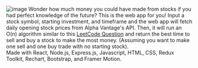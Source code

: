 ![image](https://github.com/user-attachments/assets/66a55f66-cae0-4518-b103-ab9beee0931c)
Wonder how much money you could have made from stocks if you had perfect knowledge of the future? This is the web app for you!
Input a stock symbol, starting investment, and timeframe and the web app will fetch daily opening stock prices from Alpha Vantage's API.
Then, it will run an O(n) algorithm similar to this [LeetCode Question](https://leetcode.com/problems/best-time-to-buy-and-sell-stock/) and return the best time to sell and buy a stock to make the most money.
(Assuming you want to make one sell and one buy trade with no starting stock).
<br />
Made with React, Node.js, Express.js, Javascript, HTML, CSS, Redux Toolkit, Rechart, Bootstrap, and Framer Motion.
